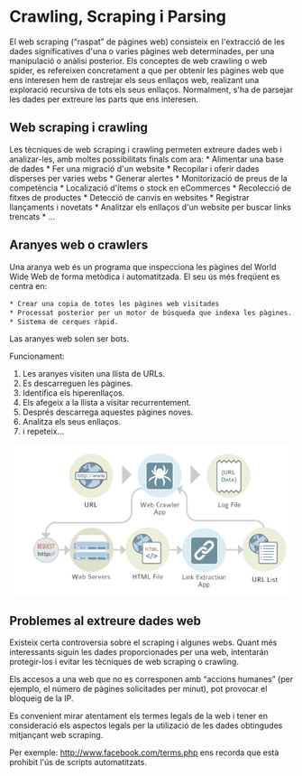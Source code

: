 # Crawling, Scraping i Parsing 

El web scraping (“raspat” de pàgines web) consisteix en l'extracció de les dades significatives d'una o varies pàgines web determinades, per una manipulació o anàlisi posterior.
Els conceptes de web crawling o web spider, es refereixen concretament a que per obtenir les pàgines web que ens interesen hem de rastrejar els seus enllaços web, realizant una exploració recursiva de tots els seus enllaços. Normalment, s'ha de parsejar les dades per extreure les parts que ens interesen.

## Web scraping i crawling

Les tècniques de web scraping i crawling permeten extreure dades web i analizar-les, amb moltes possibilitats finals com ara: 
    * Alimentar una base de dades 
    * Fer una migració d'un website 
    * Recopilar i oferir dades disperses per varies webs 
    * Generar alertes 
    * Monitorizació de preus de la competència 
    * Localizació d'ítems o stock en eCommerces 
    * Recolecció de fitxes de productes 
    * Detecció de canvis en websites 
    * Registrar llançaments i novetats 
    * Analitzar els enllaços d'un website per buscar links trencats 
    * ...

## Aranyes web o crawlers

Una aranya web és un programa que inspecciona les pàgines del World Wide Web de forma metòdica i automatitzada. El seu ús més freqüent es centra en: 

    * Crear una copia de totes les pàgines web visitades 
    * Processat posterior per un motor de búsqueda que indexa les pàgines. 
    * Sistema de cerques ràpid. 
  
Las aranyes web solen ser bots.

Funcionament:

1. Les aranyes visiten una llista de URLs. 
2. Es descarreguen les pàgines. 
3. Identifica els hiperenllaços. 
4. Els afegeix a la llista a visitar recurrentement. 
5. Després descarrega aquestes pàgines noves. 
6. Analitza els seus enllaços. 
7. i repeteix...


![webcrawler](https://github.com/fbarraga/Python/blob/master/master/assets/crawler.png?raw=true)


## Problemes al extreure dades web 

Existeix certa controversia sobre el scraping i algunes webs. Quant més interessants siguin les dades proporcionades per una web, intentarán protegir-los i evitar les tècniques de web scraping o crawling. 

Els accesos a una web que no es corresponen amb “accions humanes” (per ejemplo, el número de pàgines solicitades per minut), pot provocar el bloqueig de la IP.

Es convenient mirar atentament els termes legals de la web i tener en consideració els aspectos legals per la utilizació de les dades obtingudes mitjançant web scraping.

Per exemple: http://www.facebook.com/terms.php ens recorda que està prohibit l'ús de scripts automatitzats.




